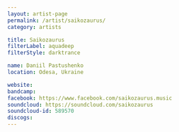 ```yaml
---
layout: artist-page
permalink: /artist/saikozaurus/
category: artists

title: Saikozaurus
filterLabel: aquadeep
filterStyle: darktrance

name: Daniil Pastushenko
location: Odesa, Ukraine

website: 
bandcamp: 
facebook: https://www.facebook.com/saikozaurus.music
soundcloud: https://soundcloud.com/saikozaurus
soundcloud-id: 589570
discogs: 
---
```

